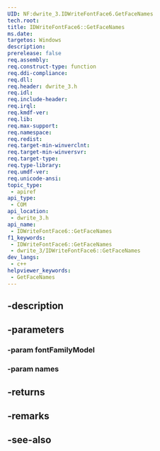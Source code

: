 ```yaml
---
UID: NF:dwrite_3.IDWriteFontFace6.GetFaceNames
tech.root: 
title: IDWriteFontFace6::GetFaceNames
ms.date: 
targetos: Windows
description: 
prerelease: false
req.assembly: 
req.construct-type: function
req.ddi-compliance: 
req.dll: 
req.header: dwrite_3.h
req.idl: 
req.include-header: 
req.irql: 
req.kmdf-ver: 
req.lib: 
req.max-support: 
req.namespace: 
req.redist: 
req.target-min-winverclnt: 
req.target-min-winversvr: 
req.target-type: 
req.type-library: 
req.umdf-ver: 
req.unicode-ansi: 
topic_type:
 - apiref
api_type:
 - COM
api_location:
 - dwrite_3.h
api_name:
 - IDWriteFontFace6::GetFaceNames
f1_keywords:
 - IDWriteFontFace6::GetFaceNames
 - dwrite_3/IDWriteFontFace6::GetFaceNames
dev_langs:
 - c++
helpviewer_keywords:
 - GetFaceNames
---
```


## -description

## -parameters

### -param fontFamilyModel

### -param names

## -returns

## -remarks

## -see-also

